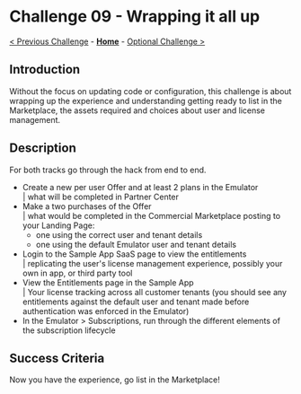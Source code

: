 # Challenge 09 - Wrapping it all up

[< Previous Challenge](./Challenge-08.md) - **[Home](../README.md)** - [Optional Challenge >](./Challenge-10.md)

## Introduction

Without the focus on updating code or configuration, this challenge is about wrapping up the experience and understanding getting ready to list in the Marketplace, the assets required and choices about user and license management.

## Description

For both tracks go through the hack from end to end.

- Create a new per user Offer and at least 2 plans in the Emulator  
| what will be completed in Partner Center
- Make a two purchases of the Offer  
| what would be completed in the Commercial Marketplace posting to your Landing Page:
  - one using the correct user and tenant details
  - one using the default Emulator user and tenant details
- Login to the Sample App SaaS page to view the entitlements  
| replicating the user's license management experience, possibly your own in app, or third party tool
- View the Entitlements page in the Sample App  
| Your license tracking across all customer tenants (you should see any entitlements against the default user and tenant made before authentication was enforced in the Emulator)
- In the Emulator > Subscriptions, run through the different elements of the subscription lifecycle

## Success Criteria

Now you have the experience, go list in the Marketplace! 

